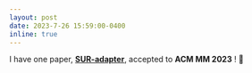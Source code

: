```yaml
---
layout: post
date: 2023-7-26 15:59:00-0400
inline: true
---
```


I have one paper, <strong>[SUR-adapter](https://arxiv.org/abs/2305.05189)</strong>,
 accepted to <b>ACM MM 2023</b> ! 🚀
